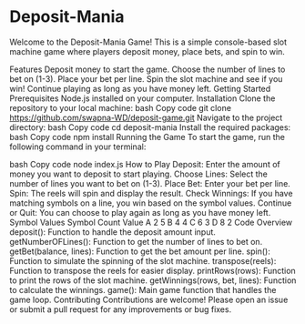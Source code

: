 # Deposit-Mania

Welcome to the Deposit-Mania Game! This is a simple console-based slot machine game where players deposit money, place bets, and spin to win.

Features
Deposit money to start the game.
Choose the number of lines to bet on (1-3).
Place your bet per line.
Spin the slot machine and see if you win!
Continue playing as long as you have money left.
Getting Started
Prerequisites
Node.js installed on your computer.
Installation
Clone the repository to your local machine:
bash
Copy code
git clone https://github.com/swapna-WD/deposit-game.git
Navigate to the project directory:
bash
Copy code
cd deposit-mania
Install the required packages:
bash
Copy code
npm install
Running the Game
To start the game, run the following command in your terminal:

bash
Copy code
node index.js
How to Play
Deposit: Enter the amount of money you want to deposit to start playing.
Choose Lines: Select the number of lines you want to bet on (1-3).
Place Bet: Enter your bet per line.
Spin: The reels will spin and display the result.
Check Winnings: If you have matching symbols on a line, you win based on the symbol values.
Continue or Quit: You can choose to play again as long as you have money left.
Symbol Values
Symbol	Count	Value
A	2	5
B	4	4
C	6	3
D	8	2
Code Overview
deposit(): Function to handle the deposit amount input.
getNumberOFLines(): Function to get the number of lines to bet on.
getBet(balance, lines): Function to get the bet amount per line.
spin(): Function to simulate the spinning of the slot machine.
transpose(reels): Function to transpose the reels for easier display.
printRows(rows): Function to print the rows of the slot machine.
getWinnings(rows, bet, lines): Function to calculate the winnings.
game(): Main game function that handles the game loop.
Contributing
Contributions are welcome! Please open an issue or submit a pull request for any improvements or bug fixes.
